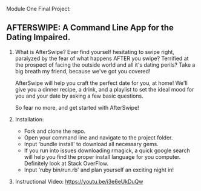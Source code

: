 

Module One Final Project:

## AFTERSWIPE: A Command Line App for the Dating Impaired.

1. What is AfterSwipe?
      Ever find yourself hesitating to swipe right, paralyzed by the fear of what happens AFTER you swipe? Terrified at the prospect of facing the outside world and all it's dating perils? Take a big breath my friend, because we've got you covered!

      AfterSwipe will help you craft the perfect date for you, at home! We'll give you a dinner recipe, a drink, and a playlist to set the ideal mood for you and your date by asking a few basic questions.

      So fear no more, and get started with AfterSwipe!

2. Installation:
    - Fork and clone the repo.
    - Open your command line and navigate to the project folder.
    - Input 'bundle install' to download all necessary gems.
    - If you run into issues downloading rmagick, a quick google search will help you find the proper install language for you computer.  Definitely look at Stack OverFlow.
    - Input 'ruby bin/run.rb' and plan yourself an exciting night in!

3. Instructional Video:
  https://youtu.be/i3e6eUkDuQw
